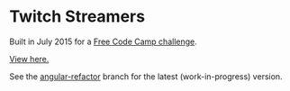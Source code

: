 # Twitch Streamers

Built in July 2015 for a [Free Code Camp challenge](https://www.freecodecamp.com/challenges/use-the-twitchtv-json-api).

[View here.](https://tempurturtul.github.io/fcc-twitch-streamers/)

See the [angular-refactor](https://github.com/Tempurturtul/fcc-twitch-streamers/tree/angular-refactor) branch for the latest (work-in-progress) version.
